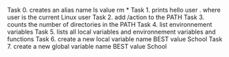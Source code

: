Task 0. creates an alias name ls value rm *
Task 1. prints hello user . where user is the current Linux user
Task 2. add /action to the PATH
Task 3. counts the number of directories in the PATH
Task 4. list environnement variables
Task 5. lists all local variables and environnement variables and functions
Task 6. create a new local variable name BEST value School
Task 7. create a new global variable name BEST value School
